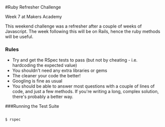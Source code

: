 #Ruby Refresher Challenge 

Week 7 at Makers Academy

This weekend challenge was a refresher after a couple of weeks of Javascript.
The week following this will be on Rails, hence the ruby methods will be
useful.

### Rules

* Try and get the RSpec tests to pass (but not by cheating - i.e. hardcoding the expected value)
* You shouldn't need any extra libraries or gems
* The cleaner your code the better!
* Googling is fine as usual
* You should be able to answer most questions with a couple of lines of code, and just a few methods. If you're writing a long, complex solution, there's probably a better way.

###Running the Test Suite

```sh

$ rspec

```
